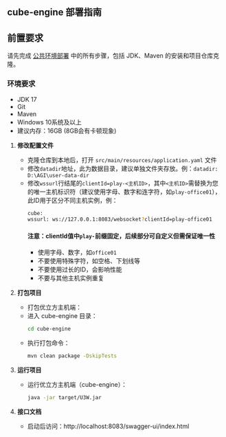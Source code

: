 ## cube-engine 部署指南

## 前置要求
请先完成 [公共环境部署](../common_deployment_guide.md) 中的所有步骤，包括 JDK、Maven 的安装和项目仓库克隆。

### 环境要求
- JDK 17
- Git
- Maven
- Windows 10系统及以上
- 建议内存：16GB (8GB会有卡顿现象)

1. **修改配置文件**
    - 克隆仓库到本地后，打开 `src/main/resources/application.yaml` 文件
    - 修改`datadir`地址，此为数据目录，建议单独文件夹存放。例：`datadir: D:\AGI\user-data-dir`
    - 修改`wssurl`行结尾的`clientId=play-<主机ID>`，其中`<主机ID>`需替换为您的唯一主机标识符（建议使用字母、数字和连字符，如`play-office01`），此ID用于区分不同主机实例，例：
      ```bash
      cube:
      wssurl: ws://127.0.0.1:8083/websocket?clientId=play-office01
      ```
      #### 注意：clientId值中`play-`前缀固定，后续部分可自定义但需保证唯一性
      - 使用字母、数字，如`office01`
      - 不要使用特殊字符，如空格、下划线等
      - 不要使用过长的ID，会影响性能
      - 不要与其他主机实例重复

2. **打包项目**
    - 打包优立方主机端：
    - 进入 cube-engine 目录：
      ```bash
      cd cube-engine
      ```
    - 执行打包命令：
      ```bash
      mvn clean package -DskipTests
      ```
3. **运行项目**
    - 运行优立方主机端（cube-engine）：
      ```bash
      java -jar target/U3W.jar
      ```
4. **接口文档**
    - 启动后访问：http://localhost:8083/swagger-ui/index.html
   
